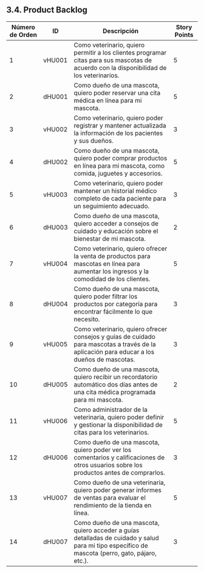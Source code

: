 ## 3.4. Product Backlog

| Número de Orden | ID    | Descripción                                                | Story Points |
|-----------------|-------|------------------------------------------------------------|--------------|
| 1               | vHU001 | Como veterinario, quiero permitir a los clientes programar citas para sus mascotas de acuerdo con la disponibilidad de los veterinarios. | 5            |
| 2               | dHU001 | Como dueño de una mascota, quiero poder reservar una cita médica en línea para mi mascota. | 5            |
| 3               | vHU002 | Como veterinario, quiero poder registrar y mantener actualizada la información de los pacientes y sus dueños. | 3            |
| 4               | dHU002 | Como dueño de una mascota, quiero poder comprar productos en línea para mi mascota, como comida, juguetes y accesorios. | 5            |
| 5               | vHU003 | Como veterinario, quiero poder mantener un historial médico completo de cada paciente para un seguimiento adecuado. | 3            |
| 6               | dHU003 | Como dueño de una mascota, quiero acceder a consejos de cuidado y educación sobre el bienestar de mi mascota. | 2            |
| 7               | vHU004 | Como veterinario, quiero ofrecer la venta de productos para mascotas en línea para aumentar los ingresos y la comodidad de los clientes. | 5            |
| 8               | dHU004 | Como dueño de una mascota, quiero poder filtrar los productos por categoría para encontrar fácilmente lo que necesito. | 3            |
| 9               | vHU005 | Como veterinario, quiero ofrecer consejos y guías de cuidado para mascotas a través de la aplicación para educar a los dueños de mascotas. | 3            |
| 10              | dHU005 | Como dueño de una mascota, quiero recibir un recordatorio automático dos días antes de una cita médica programada para mi mascota. | 2            |
| 11              | vHU006 | Como administrador de la veterinaria, quiero poder definir y gestionar la disponibilidad de citas para los veterinarios. | 5            |
| 12              | dHU006 | Como dueño de una mascota, quiero poder ver los comentarios y calificaciones de otros usuarios sobre los productos antes de comprarlos. | 3            |
| 13              | vHU007 | Como dueño de una veterinaria, quiero poder generar informes de ventas para evaluar el rendimiento de la tienda en línea. | 5            |
| 14              | dHU007 | Como dueño de una mascota, quiero acceder a guías detalladas de cuidado y salud para mi tipo específico de mascota (perro, gato, pájaro, etc.). | 3            |
